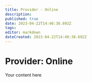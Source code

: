```yaml
---
title: Provider - Online
description: 
published: true
date: 2023-04-22T14:40:38.692Z
tags: 
editor: markdown
dateCreated: 2023-04-22T14:40:38.692Z
---
```


# Provider: Online
Your content here